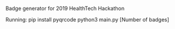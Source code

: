 Badge generator for 2019 HealthTech Hackathon

Running:
  pip install pyqrcode
  python3 main.py [Number of badges]

